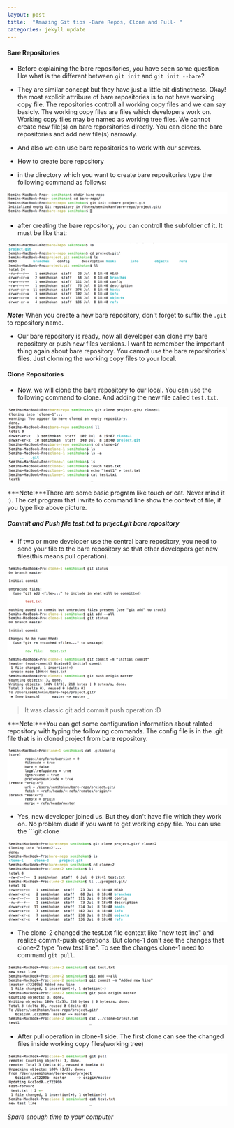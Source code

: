 ```yaml
---
layout: post
title:  "Amazing Git tips -Bare Repos, Clone and Pull- "
categories: jekyll update
---
```


#### Bare Repositories

-	Before explaining the bare repositories, you have seen some question like what is the different
between ```git init``` and ```git init --bare```? 
-	They are similar concept but they have just a little bit distinctness. Okay! the most explicit attribure of bare repositories is to not have working copy file. The repositories controll all working copy files and we can say basicly. The working copy files are files which developers work on. Working copy files may be named as working tree files. We cannot create new file(s) on bare reporsitories directly. You can clone the bare repositories and add new file(s) narrowly.
-	And also we can use bare repositories to work with our servers.

-	How to create bare repository

-	in the directory which you want to create bare repositories type the following command as follows:

![image](/images/img.png)

-	after creating the bare repository, you can controll the subfolder of it. It must be like that:

![image](/images/bare2.png)

***Note:*** When you create a new bare repository, don't forget to suffix the ```.git``` to repository name.

-	Our bare repository is ready, now all developer can clone my bare repository or push new files versions. I want to remember the important thing again about bare repository. You cannot use the bare reporsitories' files. Just clonning the working copy files to your local.

#### Clone Repositories

-	Now, we will clone the bare repository to our local. You can use the following command to clone. And adding the new file called ```test.txt```.

![image](/images/clone1.png)

***Note:***There are some basic program like touch or cat. Never mind it :). The cat program that i write to command line show the context of file, if you type like above picture.

##### Commit and Push file test.txt to prıject.git bare repository

-	If two or more developer use the central bare repository, you need to send your file to the bare repository so that other developers get new files(this means pull operation).

![image](/images/commit.png)

>	It was classic git add commit push operation :D

***Note:***You can get some configuration information about ralated repository with typing the following commands. The config file is in the .git file that is in cloned project from bare repository.

![images](/images/config.png)

-	Yes, new developer joined us. But they don't have file which they work on. No problem dude if you want to get working copy file. You can use the ```git clone <repo> <clone-name>

![images](/images/clone2.png)

-	The clone-2 changed the test.txt file context like "new test line" and realize commit-push operations. But clone-1 don't see the changes that clone-2 type "new test line". To see the changes clone-1 need to command ```git pull```.

![images](/images/clone1-2.png)

-	After pull operation in clone-1 side. The first clone can see the changed files inside working copy files(working tree)

![images](/images/pull.png)

*Spare enough time to your computer*